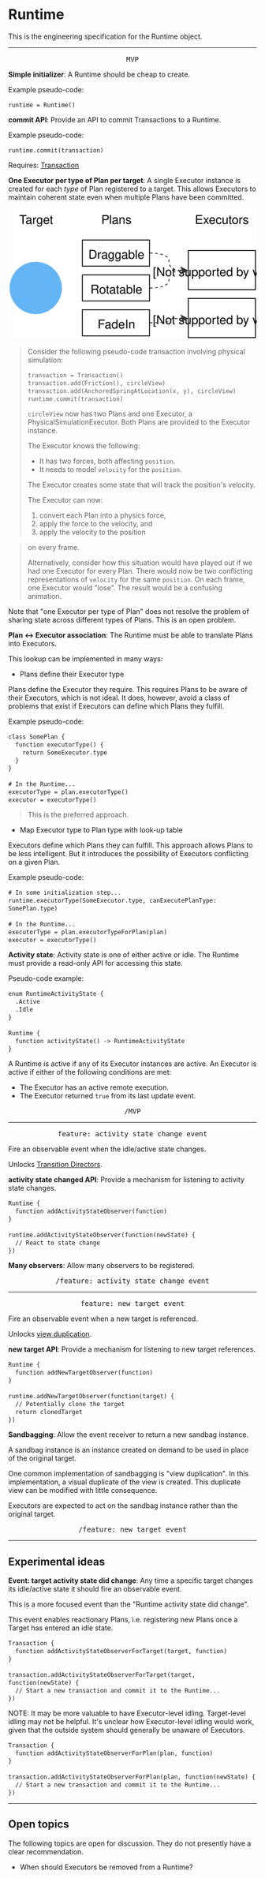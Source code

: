 # Runtime

This is the engineering specification for the Runtime object.

---

<p style="text-align:center"><tt>MVP</tt></p>

**Simple initializer**: A Runtime should be cheap to create.

Example pseudo-code:

    runtime = Runtime()

**commit API**: Provide an API to commit Transactions to a Runtime.

Example pseudo-code:

    runtime.commit(transaction)

Requires: [Transaction](transaction.md)

**One Executor per type of Plan per target**: A single Executor instance is created for each *type* of Plan registered to a target. This allows Executors to maintain coherent state even when multiple Plans have been committed.

![](../../_assets/OneExecutor.svg)

> Consider the following pseudo-code transaction involving physical simulation:
> 
>     transaction = Transaction()
>     transaction.add(Friction(), circleView)
>     transaction.add(AnchoredSpringAtLocation(x, y), circleView)
>     runtime.commit(transaction)
> 
> `circleView` now has two Plans and one Executor, a PhysicalSimulationExecutor. Both Plans are provided to the Executor instance.
> 
> The Executor knows the following:
> 
> - It has two forces, both affecting `position`.
> - It needs to model `velocity` for the `position`.
> 
> The Executor creates some state that will track the position's velocity.
> 
> The Executor can now:
> 
> 1. convert each Plan into a physics force,
> 2. apply the force to the velocity, and
> 3. apply the velocity to the position

> on every frame.
> 
> Alternatively, consider how this situation would have played out if we had one Executor for every Plan. There would now be two conflicting representations of `velocity` for the same `position`. On each frame, one Executor would "lose". The result would be a confusing animation.

Note that "one Executor per type of Plan" does not resolve the problem of sharing state across different types of Plans. This is an open problem.

**Plan ↔ Executor association**: The Runtime must be able to translate Plans into Executors.

This lookup can be implemented in many ways:

- Plans define their Executor type

Plans define the Executor they require. This requires Plans to be aware of their Executors, which is not ideal. It does, however, avoid a class of problems that exist if Executors can define which Plans they fulfill.

Example pseudo-code:

    class SomePlan {
      function executorType() {
        return SomeExecutor.type
      }
    }
    
    # In the Runtime...
    executorType = plan.executorType()
    executor = executorType()

> This is the preferred approach.

- Map Executor type to Plan type with look-up table

Executors define which Plans they can fulfill. This approach allows Plans to be less intelligent. But it introduces the possibility of Executors conflicting on a given Plan.

Example pseudo-code:

    # In some initialization step...
    runtime.executorType(SomeExecutor.type, canExecutePlanType: SomePlan.type)
    
    # In the Runtime...
    executorType = plan.executorTypeForPlan(plan)
    executor = executorType()

**Activity state**: Activity state is one of either active or idle. The Runtime must provide a read-only API for accessing this state.

Pseudo-code example:

    enum RuntimeActivityState {
      .Active
      .Idle
    }
    
    Runtime {
      function activityState() -> RuntimeActivityState
    }

A Runtime is active if any of its Executor instances are active. An Executor is active if either of the following conditions are met:

- The Executor has an active remote execution.
- The Executor returned `true` from its last update event.

<p style="text-align:center"><tt>/MVP</tt></p>

---

<p style="text-align:center"><tt>feature: activity state change event</tt></p>

Fire an observable event when the idle/active state changes.

Unlocks [Transition Directors](../transition_directors.md).

**activity state changed API**: Provide a mechanism for listening to activity state changes.

    Runtime {
      function addActivityStateObserver(function)
    }
    
    runtime.addActivityStateObserver(function(newState) {
      // React to state change
    })

**Many observers**: Allow many observers to be registered.

<p style="text-align:center"><tt>/feature: activity state change event</tt></p>

---

<p style="text-align:center"><tt>feature: new target event</tt></p>

Fire an observable event when a new target is referenced.

Unlocks [view duplication](../view_duplication.md).

**new target API**: Provide a mechanism for listening to new target references.

    Runtime {
      function addNewTargetObserver(function)
    }
    
    runtime.addNewTargetObserver(function(target) {
      // Potentially clone the target
      return clonedTarget
    })

**Sandbagging**: Allow the event receiver to return a new sandbag instance.

A sandbag instance is an instance created on demand to be used in place of the original target.

One common implementation of sandbagging is "view duplication". In this implementation, a visual duplicate of the view is created. This duplicate view can be modified with little consequence.

Executors are expected to act on the sandbag instance rather than the original target.

<p style="text-align:center"><tt>/feature: new target event</tt></p>

---

## Experimental ideas

**Event: target activity state did change**: Any time a specific target changes its idle/active state it should fire an observable event.

This is a more focused event than the "Runtime activity state did change".

This event enables reactionary Plans, i.e. registering new Plans once a Target has entered an idle state.

    Transaction {
      function addActivityStateObserverForTarget(target, function)
    }
    
    transaction.addActivityStateObserverForTarget(target, function(newState) {
      // Start a new transaction and commit it to the Runtime...
    })

NOTE: It may be more valuable to have Executor-level idling. Target-level idling may not be helpful. It's unclear how Executor-level idling would work, given that the outside system should generally be unaware of Executors.

    Transaction {
      function addActivityStateObserverForPlan(plan, function)
    }
    
    transaction.addActivityStateObserverForPlan(plan, function(newState) {
      // Start a new transaction and commit it to the Runtime...
    })

---

## Open topics

The following topics are open for discussion. They do not presently have a clear recommendation.

- When should Executors be removed from a Runtime?